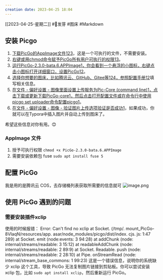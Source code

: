 ```yaml
---
creation date: 2023-04-25 18:04 
---
```

 [[2023-04-25-星期二]]  #🌱发芽 #图床 #Markdown
## 安装 Picgo
1.  [下载PicGo的AppImage文件](https://blog.csdn.net/qq_42584874/article/details/116534328)[1](https://blog.csdn.net/qq_42584874/article/details/116534328)[2](https://picgo.github.io/PicGo-Doc/zh/)[3](https://blog.csdn.net/qq_42731705/article/details/120452401)，这是一个可执行的文件，不需要安装。
2.  [右键或用chmod命令赋予PicGo所有用户可执行的权限](https://blog.csdn.net/qq_42584874/article/details/116534328)[1](https://blog.csdn.net/qq_42584874/article/details/116534328)[3](https://blog.csdn.net/qq_42731705/article/details/120452401)。
3.  [运行PicGo-2.3.0-bata.6.APPImage](https://blog.csdn.net/qq_42584874/article/details/116534328)[1](https://blog.csdn.net/qq_42584874/article/details/116534328)[，你会看到一个悬浮的小图标，右键点击小图标打开详细窗口，设置PicGo](https://blog.csdn.net/qq_42584874/article/details/116534328)[1](https://blog.csdn.net/qq_42584874/article/details/116534328)[2](https://picgo.github.io/PicGo-Doc/zh/)。
4.  [选择你想要的图床，比如腾讯云、GitHub、Gitee等](https://blog.csdn.net/qq_42584874/article/details/116534328)[1](https://blog.csdn.net/qq_42584874/article/details/116534328)[2](https://picgo.github.io/PicGo-Doc/zh/)[4](https://zhuanlan.zhihu.com/p/384477655)[，参照配置手册](https://blog.csdn.net/qq_42584874/article/details/116534328)[1](https://blog.csdn.net/qq_42584874/article/details/116534328)[2](https://picgo.github.io/PicGo-Doc/zh/)填写相关信息。
5.  [在文件 - 偏好设置 - 图像里面设置上传服务为Pic-Core (command line)](https://blog.csdn.net/qq_42584874/article/details/116534328)[1](https://blog.csdn.net/qq_42584874/article/details/116534328)[，点击下载或更新下载PicGo-core](https://blog.csdn.net/qq_42584874/article/details/116534328)[1](https://blog.csdn.net/qq_42584874/article/details/116534328)[，然后点击打开配置文件或在命令行中使用picgo set uploader命令配置picgo](https://blog.csdn.net/qq_42584874/article/details/116534328)[1](https://blog.csdn.net/qq_42584874/article/details/116534328)。
6.  [在文件 - 偏好设置 - 图像 - 验证图片上传选项验证是否成功](https://blog.csdn.net/qq_42584874/article/details/116534328)[1](https://blog.csdn.net/qq_42584874/article/details/116534328)，如果成功，你就可以在Typora中插入图片并自动上传到图床了。

希望这些信息对你有用。😊
### AppImage 文件
1. 授予可执行权限
`chmod +x PicGo-2.3.0-bata.6.APPImage`
2. 需要安装依赖包 fuse
`sudo apt install fuse 5`
## 配置 PicGo
我是用的是腾讯云 COS，去存储桶列表获取所需要的信息就可
![image.png](https://jgox-image-1316409677.cos.ap-guangzhou.myqcloud.com/blog/20230425180935.png)

## 使用 PicGo 遇到的问题
### 需要安装插件xclip
使用的时候报错：
Error: Can't find no xclip
    at Socket.<anonymous> (/tmp/. mount_PicGo-8VIaqN/resources/app. asar/node_modules/picgo/dist/index. cjs. js: 1:47 289)
    at Socket. emit (node:events: 3 94:28)
    at addChunk (node: internal/streams/readable: 3 15:12)
    at readableAddChunk (node: internal/streams/readable: 2 89:9)
    at Socket. Readable. push (node: internal/streams/readable: 2 28:10)
    at Pipe. onStreamRead (node: internal/stream_base_commons: 1 99:23)
这是一个错误信息，说明你的系统缺少 xclip 这个工具，导致 PicGo 无法复制图片链接到剪贴板。你可以尝试安装 xclip 包，比如 `sudo apt install xclip`，然后重新运行 PicGo。






